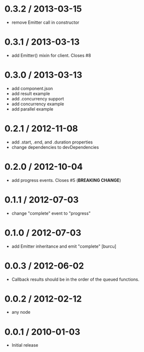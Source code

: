 
0.3.2 / 2013-03-15 
==================

  * remove Emitter call in constructor

0.3.1 / 2013-03-13 
==================

  * add Emitter() mixin for client. Closes #8

0.3.0 / 2013-03-13 
==================

  * add component.json
  * add result example
  * add .concurrency support
  * add concurrency example
  * add parallel example

0.2.1 / 2012-11-08 
==================

  * add .start, .end, and .duration properties
  * change dependencies to devDependencies

0.2.0 / 2012-10-04 
==================

  * add progress events. Closes #5 (__BREAKING CHANGE__)

0.1.1 / 2012-07-03 
==================

  * change "complete" event to "progress"

0.1.0 / 2012-07-03 
==================

  * add Emitter inheritance and emit "complete" [burcu]

0.0.3 / 2012-06-02 
==================

  * Callback results should be in the order of the queued functions.

0.0.2 / 2012-02-12 
==================

  * any node

0.0.1 / 2010-01-03
==================

  * Initial release
